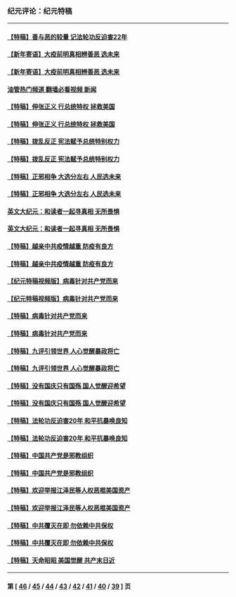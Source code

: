 ### 纪元评论：纪元特稿
---
#### [【特稿】善与恶的较量 记法轮功反迫害22年](../../pages/nsc424/n13086597.md?07310330) 
#### [【新年寄语】大疫前明真相辨善恶 选未来](../../pages/nsc424/n12660855.md?07310330) 
#### [【新年寄语】大疫前明真相辨善恶 选未来](../../pages/nsc424/n12660855.md?07310330) 
#### [油管热门频道 翻墙必看视频 新闻](ok?07310330)
#### [【特稿】伸张正义 行总统特权 拯救美国](../../pages/nsc424/n12616806.md?07310330) 
#### [【特稿】伸张正义 行总统特权 拯救美国](../../pages/nsc424/n12616806.md?07310330) 
#### [【特稿】拨乱反正 宪法赋予总统特别权力](../../pages/nsc424/n12598306.md?07310330) 
#### [【特稿】拨乱反正 宪法赋予总统特别权力](../../pages/nsc424/n12598306.md?07310330) 
#### [【特稿】正邪相争 大选分左右 人民选未来](../../pages/nsc424/n12545208.md?07310330) 
#### [【特稿】正邪相争 大选分左右 人民选未来](../../pages/nsc424/n12545208.md?07310330) 
#### [英文大纪元：和读者一起寻真相 无所畏惧](../../pages/nsc424/n12542027.md?07310330) 
#### [英文大纪元：和读者一起寻真相 无所畏惧](../../pages/nsc424/n12542027.md?07310330) 
#### [【特稿】越亲中共疫情越重 防疫有良方](../../pages/nsc424/n12042989.md?07310330) 
#### [【特稿】越亲中共疫情越重 防疫有良方](../../pages/nsc424/n12042989.md?07310330) 
#### [【纪元特稿视频版】病毒针对共产党而来](../../pages/nsc424/n11977328.md?07310330) 
#### [【纪元特稿视频版】病毒针对共产党而来](../../pages/nsc424/n11977328.md?07310330) 
#### [【特稿】病毒针对共产党而来](../../pages/nsc424/n11928818.md?07310330) 
#### [【特稿】病毒针对共产党而来](../../pages/nsc424/n11928818.md?07310330) 
#### [【特稿】九评引领世界 人心觉醒暴政将亡](../../pages/nsc424/n11660496.md?07310330) 
#### [【特稿】九评引领世界 人心觉醒暴政将亡](../../pages/nsc424/n11660496.md?07310330) 
#### [【特稿】没有国庆只有国殇 国人觉醒迎希望](../../pages/nsc424/n11549354.md?07310330) 
#### [【特稿】没有国庆只有国殇 国人觉醒迎希望](../../pages/nsc424/n11549354.md?07310330) 
#### [【特稿】法轮功反迫害20年 和平抗暴唤良知](../../pages/nsc424/n11389135.md?07310330) 
#### [【特稿】法轮功反迫害20年 和平抗暴唤良知](../../pages/nsc424/n11389135.md?07310330) 
#### [【特稿】中国共产党是邪教组织](../../pages/nsc424/n11355551.md?07310330) 
#### [【特稿】中国共产党是邪教组织](../../pages/nsc424/n11355551.md?07310330) 
#### [【特稿】欢迎举报江泽民等人权恶棍美国资产](../../pages/nsc424/n11303040.md?07310330) 
#### [【特稿】欢迎举报江泽民等人权恶棍美国资产](../../pages/nsc424/n11303040.md?07310330) 
#### [【特稿】中共覆灭在即 勿依赖中共保权](../../pages/nsc424/n11278510.md?07310330) 
#### [【特稿】中共覆灭在即 勿依赖中共保权](../../pages/nsc424/n11278510.md?07310330) 
#### [【特稿】天命昭昭 美国觉醒 共产末日近](../../pages/nsc424/n11150259.md?07310330) 

---
#### 第 [ [46](./46.md?07310330) / [45](./45.md?07310330) / [44](./44.md?07310330) / [43](./43.md?07310330) / [42](./42.md?07310330) / [41](./41.md?07310330) / [40](./40.md?07310330) / [39](./39.md?07310330) ] 页
